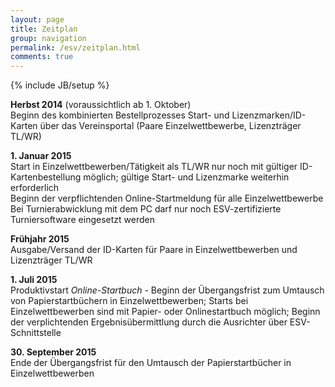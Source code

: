 ```yaml
---
layout: page
title: Zeitplan
group: navigation
permalink: /esv/zeitplan.html
comments: true
---
```

{% include JB/setup %}

**Herbst 2014** (voraussichtlich ab 1. Oktober)  
Beginn des kombinierten Bestellprozesses Start- und Lizenzmarken/ID-Karten über das Vereinsportal (Paare Einzelwettbewerbe, Lizenzträger TL/WR)

**1. Januar 2015**  
Start in Einzelwettbewerben/Tätigkeit als TL/WR nur noch mit gültiger ID-Kartenbestellung möglich; gültige Start- und Lizenzmarke weiterhin erforderlich  
Beginn der verpflichtenden Online-Startmeldung für alle Einzelwettbewerbe  
Bei Turnierabwicklung mit dem PC darf nur noch ESV-zertifizierte Turniersoftware eingesetzt werden

**Frühjahr 2015**  
Ausgabe/Versand der ID-Karten für Paare in Einzelwettbewerben und Lizenzträger TL/WR

**1. Juli 2015**  
Produktivstart *Online-Startbuch* - Beginn der Übergangsfrist zum Umtausch von Papierstartbüchern in Einzelwettbewerben; Starts bei Einzelwettbewerben sind mit Papier- oder Onlinestartbuch möglich; Beginn der verplichtenden Ergebnisübermittlung durch die Ausrichter über ESV-Schnittstelle

**30. September 2015**  
Ende der Übergangsfrist für den Umtausch der Papierstartbücher in Einzelwettbewerben